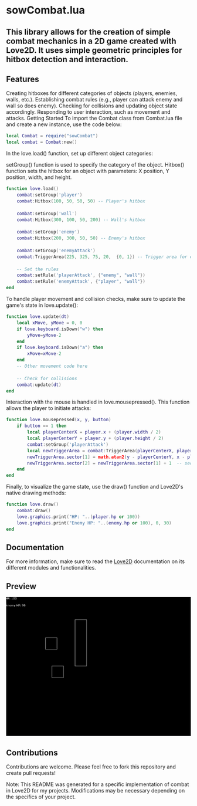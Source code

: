 # sowCombat.lua
## This library allows for the creation of simple combat mechanics in a 2D game created with Love2D. It uses simple geometric principles for hitbox detection and interaction.

## Features
Creating hitboxes for different categories of objects (players, enemies, walls, etc.).
Establishing combat rules (e.g., player can attack enemy and wall so does enemy).
Checking for collisions and updating object state accordingly.
Responding to user interaction, such as movement and attacks.
Getting Started
To import the Combat class from Combat.lua file and create a new instance, use the code below:
```lua
local Combat = require("sowCombat")
local combat = Combat:new()
```
In the love.load() function, set up different object categories:

setGroup() function is used to specify the category of the object.
Hitbox() function sets the hitbox for an object with parameters: X position, Y position, width, and height.
```lua
function love.load()
    combat:setGroup('player')
    combat:Hitbox(100, 50, 50, 50) -- Player's hitbox

    combat:setGroup('wall')
    combat:Hitbox(300, 100, 50, 200) -- Wall's hitbox

    combat:setGroup('enemy')
    combat:Hitbox(200, 300, 50, 50) -- Enemy's hitbox

    combat:setGroup('enemyAttack')
    combat:TriggerArea(225, 325, 75, 20,  {0, 1}) -- Trigger area for enemy's attack

    -- Set the rules
    combat:setRule('playerAttack', {"enemy", "wall"})
    combat:setRule('enemyAttack', {"player", "wall"})
end
```
To handle player movement and collision checks, make sure to update the game's state in love.update():
```lua
function love.update(dt)  
    local xMove, yMove = 0, 0
    if love.keyboard.isDown("w") then
        yMove=yMove-2
    end
    if love.keyboard.isDown("a") then
        xMove=xMove-2
    end
    -- Other movement code here

    -- Check for collisions
    combat:update(dt)
end
```
Interaction with the mouse is handled in love.mousepressed(). This function allows the player to initiate attacks:
```lua
function love.mousepressed(x, y, button)
    if button == 1 then
        local playerCenterX = player.x + (player.width / 2)
        local playerCenterY = player.y + (player.height / 2)
        combat:setGroup('playerAttack')
        local newTriggerArea = combat:TriggerArea(playerCenterX, playerCenterY, 75, 2, {0, 1})
        newTriggerArea.sector[1] = math.atan2(y - playerCenterY, x - playerCenterX)-0.5+math.pi
        newTriggerArea.sector[2] = newTriggerArea.sector[1] + 1  -- sector length is 1
    end
end
```
Finally, to visualize the game state, use the draw() function and Love2D's native drawing methods:
```lua
function love.draw()
    combat:draw()
    love.graphics.print("HP: "..(player.hp or 100))
    love.graphics.print("Enemy HP: "..(enemy.hp or 100), 0, 30)
end
```
## Documentation
For more information, make sure to read the [Love2D](https://love2d.org/wiki/Main_Page) documentation on its different modules and functionalities.
## Preview
![img](https://github.com/Sowiastyy/sowCombat/blob/master/preview.PNG)
## Contributions
Contributions are welcome. Please feel free to fork this repository and create pull requests!

Note: This README was generated for a specific implementation of combat in Love2D for my projects. Modifications may be necessary depending on the specifics of your project.
